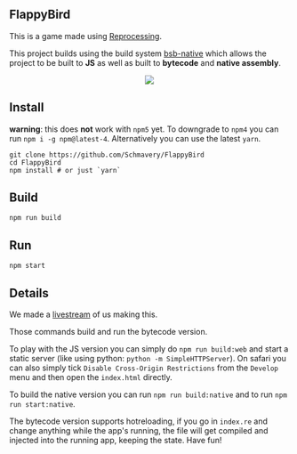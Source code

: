 FlappyBird
---

This is a game made using [Reprocessing](https://github.com/schmavery/reprocessing).

This project builds using the build system [bsb-native](https://github.com/bsansouci/bsb-native) which allows the project to be built to **JS** as well as built to **bytecode** and **native assembly**.

<p align="center"> 
<img src="https://user-images.githubusercontent.com/2154522/32364085-14c66842-c030-11e7-9822-288478b3291e.gif">
</p>


## Install
**warning**: this does **not** work with `npm5` yet. To downgrade to `npm4` you can run `npm i -g npm@latest-4`. Alternatively you can use the latest `yarn`.

```
git clone https://github.com/Schmavery/FlappyBird
cd FlappyBird
npm install # or just `yarn`
```


## Build
```
npm run build
```


## Run
```
npm start
```

## Details
We made a [livestream](https://youtu.be/5aD3aPvNpyQ?t=6m47s) of us making this.

Those commands build and run the bytecode version. 

To play with the JS version you can simply do `npm run build:web` and start a static server (like using python: `python -m SimpleHTTPServer`). On safari you can also simply tick `Disable Cross-Origin Restrictions` from the `Develop` menu and then open the `index.html` directly.

To build the native version you can run `npm run build:native` and to run `npm run start:native`.

The bytecode version supports hotreloading, if you go in `index.re` and change anything while the app's running, the file will get compiled and injected into the running app, keeping the state. Have fun!
